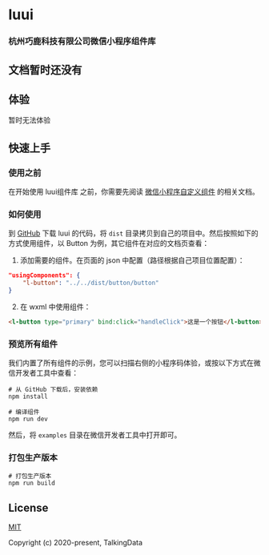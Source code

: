 # luui

### 杭州巧鹿科技有限公司微信小程序组件库

## 文档暂时还没有

## 体验
暂时无法体验

## 快速上手
### 使用之前
在开始使用 luui组件库 之前，你需要先阅读 [微信小程序自定义组件](https://developers.weixin.qq.com/miniprogram/dev/framework/custom-component/) 的相关文档。

### 如何使用
到 [GitHub](https://github.com/qiaolu108/luui-smallprogram.git) 下载 luui 的代码，将 `dist` 目录拷贝到自己的项目中。然后按照如下的方式使用组件，以 Button 为例，其它组件在对应的文档页查看：

1. 添加需要的组件。在页面的 json 中配置（路径根据自己项目位置配置）：
```json
"usingComponents": {
    "l-button": "../../dist/button/button"
}
```
2. 在 wxml 中使用组件：
```html
<l-button type="primary" bind:click="handleClick">这是一个按钮</l-button>
```

### 预览所有组件
我们内置了所有组件的示例，您可以扫描右侧的小程序码体验，或按以下方式在微信开发者工具中查看：

```shell
# 从 GitHub 下载后，安装依赖
npm install

# 编译组件
npm run dev
```
然后，将 `examples` 目录在微信开发者工具中打开即可。


### 打包生产版本
```shell
# 打包生产版本
npm run build
```

## License
[MIT](http://opensource.org/licenses/MIT)

Copyright (c) 2020-present, TalkingData